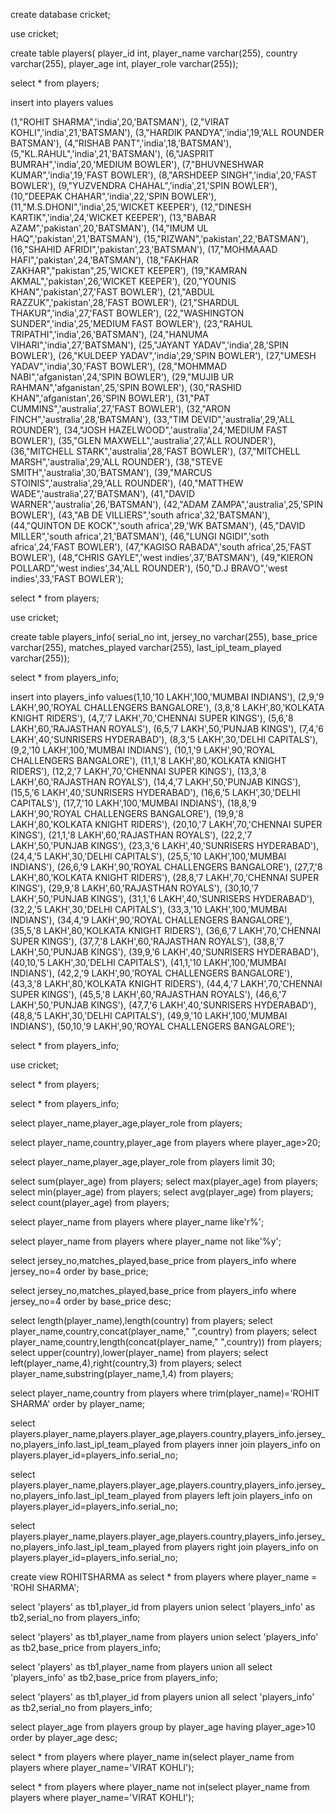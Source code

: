 create database cricket;

use cricket;

create table players(
player_id int,
player_name varchar(255),
country varchar(255),
player_age int,
player_role varchar(255));

select * from players;

insert into players values

(1,"ROHIT SHARMA",'india',20,'BATSMAN'),
(2,"VIRAT KOHLI",'india',21,'BATSMAN'),
 (3,"HARDIK PANDYA",'india',19,'ALL ROUNDER BATSMAN'),
 (4,"RISHAB PANT",'india',18,'BATSMAN'),
 (5,"KL.RAHUL",'india',21,'BATSMAN'),
 (6,"JASPRIT BUMRAH",'india',20,'MEDIUM BOWLER'),
 (7,"BHUVNESHWAR KUMAR",'india',19,'FAST BOWLER'),
 (8,"ARSHDEEP SINGH",'india',20,'FAST BOWLER'),
 (9,"YUZVENDRA CHAHAL",'india',21,'SPIN BOWLER'),
 (10,"DEEPAK CHAHAR",'india',22,'SPIN BOWLER'),
 (11,"M.S.DHONI",'india',25,'WICKET KEEPER'),
 (12,"DINESH KARTIK",'india',24,'WICKET KEEPER'),
 (13,"BABAR AZAM",'pakistan',20,'BATSMAN'),
 (14,"IMUM UL HAQ",'pakistan',21,'BATSMAN'),
 (15,"RIZWAN",'pakistan',22,'BATSMAN'),
 (16,"SHAHID AFRIDI",'pakistan',23,'BATSMAN'),
 (17,"MOHMAAAD HAFI",'pakistan',24,'BATSMAN'),
 (18,"FAKHAR ZAKHAR","pakistan",25,'WICKET KEEPER'),
 (19,"KAMRAN AKMAL",'pakistan',26,'WICKET KEEPER'),
 (20,"YOUNIS KHAN",'pakistan',27,'FAST BOWLER'),
 (21,"ABDUL RAZZUK",'pakistan',28,'FAST BOWLER'),
 (21,"SHARDUL THAKUR",'india',27,'FAST BOWLER'),
(22,"WASHINGTON SUNDER",'india',25,'MEDIUM FAST BOWLER'),
(23,"RAHUL TRIPATHI",'india',26,'BATSMAN'),
(24,"HANUMA VIHARI",'india',27,'BATSMAN'),
(25,"JAYANT YADAV",'india',28,'SPIN BOWLER'),
(26,"KULDEEP YADAV",'india',29,'SPIN BOWLER'),
(27,"UMESH YADAV",'india',30,'FAST BOWLER'),
(28,"MOHMMAD NABI",'afganistan',24,'SPIN BOWLER'),
(29,"MUJIB UR RAHMAN",'afganistan',25,'SPIN BOWLER'),
(30,"RASHID KHAN",'afganistan',26,'SPIN BOWLER'),
(31,"PAT CUMMINS",'australia',27,'FAST BOWLER'),
(32,"ARON FINCH",'australia',28,'BATSMAN'),
(33,"TIM DEVID",'australia',29,'ALL ROUNDER'),
(34,"JOSH HAZELWOOD",'australia',24,'MEDIUM FAST BOWLER'),
(35,"GLEN MAXWELL",'australia',27,'ALL ROUNDER'),
(36,"MITCHELL STARK",'australia',28,'FAST BOWLER'),
(37,"MITCHELL MARSH",'australia',29,'ALL ROUNDER'),
(38,"STEVE SMITH",'australia',30,'BATSMAN'),
(39,"MARCUS STOINIS",'australia',29,'ALL ROUNDER'),
(40,"MATTHEW WADE",'australia',27,'BATSMAN'),
(41,"DAVID WARNER",'australia',26,'BATSMAN'),
(42,"ADAM ZAMPA",'australia',25,'SPIN BOWLER'),
(43,"AB DE VILLIERS",'south africa',32,'BATSMAN'),
(44,"QUINTON DE KOCK",'south africa',29,'WK BATSMAN'),
(45,"DAVID MILLER",'south africa',21,'BATSMAN'),
(46,"LUNGI NGIDI",'soth africa',24,'FAST BOWLER'),
(47,"KAGISO RABADA",'south africa',25,'FAST BOWLER'),
(48,"CHRIS GAYLE",'west indies',37,'BATSMAN'),
(49,"KIERON POLLARD",'west indies',34,'ALL ROUNDER'),
(50,"D.J BRAVO",'west indies',33,'FAST BOWLER');

select * from players;

use cricket;

create table players_info(
serial_no int,
jersey_no varchar(255),
base_price varchar(255),
matches_played varchar(255),
last_ipl_team_played varchar(255));

select * from players_info;

insert into players_info
values(1,10,'10 LAKH',100,'MUMBAI INDIANS'),
(2,9,'9 LAKH',90,'ROYAL CHALLENGERS BANGALORE'),
(3,8,'8 LAKH',80,'KOLKATA KNIGHT RIDERS'),
(4,7,'7 LAKH',70,'CHENNAI SUPER KINGS'),
(5,6,'8 LAKH',60,'RAJASTHAN ROYALS'),
(6,5,'7 LAKH',50,'PUNJAB KINGS'),
(7,4,'6 LAKH',40,'SUNRISERS HYDERABAD'),
(8,3,'5 LAKH',30,'DELHI CAPITALS'),
(9,2,'10 LAKH',100,'MUMBAI INDIANS'),
(10,1,'9 LAKH',90,'ROYAL CHALLENGERS BANGALORE'),
(11,1,'8 LAKH',80,'KOLKATA KNIGHT RIDERS'),
(12,2,'7 LAKH',70,'CHENNAI SUPER KINGS'),
(13,3,'8 LAKH',60,'RAJASTHAN ROYALS'),
(14,4,'7 LAKH',50,'PUNJAB KINGS'),
(15,5,'6 LAKH',40,'SUNRISERS HYDERABAD'),
(16,6,'5 LAKH',30,'DELHI CAPITALS'),
(17,7,'10 LAKH',100,'MUMBAI INDIANS'),
(18,8,'9 LAKH',90,'ROYAL CHALLENGERS BANGALORE'),
(19,9,'8 LAKH',80,'KOLKATA KNIGHT RIDERS'),
(20,10,'7 LAKH',70,'CHENNAI SUPER KINGS'),
(21,1,'8 LAKH',60,'RAJASTHAN ROYALS'),
(22,2,'7 LAKH',50,'PUNJAB KINGS'),
(23,3,'6 LAKH',40,'SUNRISERS HYDERABAD'),
(24,4,'5 LAKH',30,'DELHI CAPITALS'),
(25,5,'10 LAKH',100,'MUMBAI INDIANS'),
(26,6,'9 LAKH',90,'ROYAL CHALLENGERS BANGALORE'),
(27,7,'8 LAKH',80,'KOLKATA KNIGHT RIDERS'),
(28,8,'7 LAKH',70,'CHENNAI SUPER KINGS'),
(29,9,'8 LAKH',60,'RAJASTHAN ROYALS'),
(30,10,'7 LAKH',50,'PUNJAB KINGS'),
(31,1,'6 LAKH',40,'SUNRISERS HYDERABAD'),
(32,2,'5 LAKH',30,'DELHI CAPITALS'),
(33,3,'10 LAKH',100,'MUMBAI INDIANS'),
(34,4,'9 LAKH',90,'ROYAL CHALLENGERS BANGALORE'),
(35,5,'8 LAKH',80,'KOLKATA KNIGHT RIDERS'),
(36,6,'7 LAKH',70,'CHENNAI SUPER KINGS'),
(37,7,'8 LAKH',60,'RAJASTHAN ROYALS'),
(38,8,'7 LAKH',50,'PUNJAB KINGS'),
(39,9,'6 LAKH',40,'SUNRISERS HYDERABAD'),
(40,10,'5 LAKH',30,'DELHI CAPITALS'),
(41,1,'10 LAKH',100,'MUMBAI INDIANS'),
(42,2,'9 LAKH',90,'ROYAL CHALLENGERS BANGALORE'),
(43,3,'8 LAKH',80,'KOLKATA KNIGHT RIDERS'),
(44,4,'7 LAKH',70,'CHENNAI SUPER KINGS'),
(45,5,'8 LAKH',60,'RAJASTHAN ROYALS'),
(46,6,'7 LAKH',50,'PUNJAB KINGS'),
(47,7,'6 LAKH',40,'SUNRISERS HYDERABAD'),
(48,8,'5 LAKH',30,'DELHI CAPITALS'),
(49,9,'10 LAKH',100,'MUMBAI INDIANS'),
(50,10,'9 LAKH',90,'ROYAL CHALLENGERS BANGALORE');

select * from players_info;

use cricket;

select * from players;

select * from players_info;

select player_name,player_age,player_role from players;

select player_name,country,player_age from players where player_age>20;

select player_name,player_age,player_role
from players
limit 30;

select sum(player_age) from players;
select max(player_age) from players;
select min(player_age) from players;
select avg(player_age) from players;
select count(player_age) from players;

select player_name from players
where player_name like'r%';

select player_name from players
where player_name not like'%y';

select jersey_no,matches_played,base_price
from players_info
where jersey_no=4
order by base_price;

select jersey_no,matches_played,base_price
from players_info
where jersey_no=4
order by base_price desc;

select length(player_name),length(country) from players;
select player_name,country,concat(player_name," ",country) from players;
select player_name,country,length(concat(player_name," ",country)) from players;
select upper(country),lower(player_name) from players;
select left(player_name,4),right(country,3) from players;
select player_name,substring(player_name,1,4) from players;

select player_name,country from players
where trim(player_name)='ROHIT SHARMA'
order by player_name;

select players.player_name,players.player_age,players.country,players_info.jersey_no,players_info.last_ipl_team_played
from players
inner join players_info
on players.player_id=players_info.serial_no;

select players.player_name,players.player_age,players.country,players_info.jersey_no,players_info.last_ipl_team_played
from players
left join players_info
on players.player_id=players_info.serial_no;

select players.player_name,players.player_age,players.country,players_info.jersey_no,players_info.last_ipl_team_played
from players
right join players_info
on players.player_id=players_info.serial_no;

create view ROHITSHARMA as
select * 
from players
where player_name = 'ROHI SHARMA';

select 'players' as tb1,player_id from players
union
select 'players_info' as tb2,serial_no from players_info;


select 'players' as tb1,player_name from players
union
select 'players_info' as tb2,base_price from players_info;

select 'players' as tb1,player_name from players
union all
select 'players_info' as tb2,base_price from players_info;

select 'players' as tb1,player_id from players
union all
select 'players_info' as tb2,serial_no from players_info;

select player_age
from players
group by player_age
having player_age>10
order by player_age desc;

select * from players
where player_name in(select player_name from players where player_name='VIRAT KOHLI');

select * from players
where player_name  not in(select player_name from players where player_name='VIRAT KOHLI');
